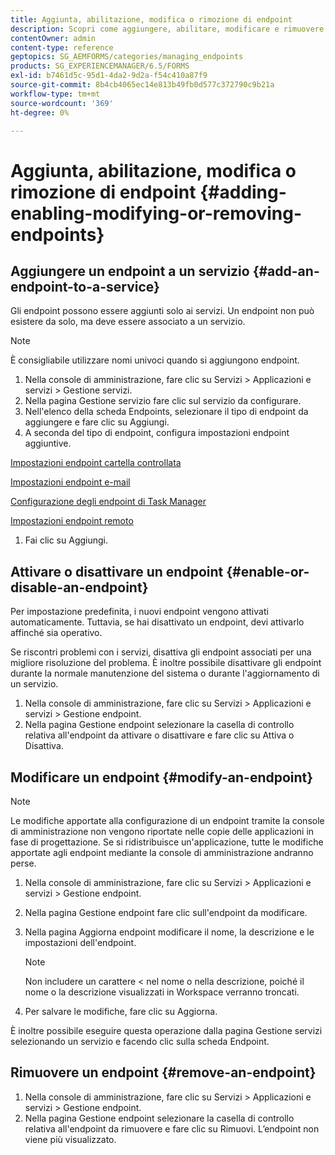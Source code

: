 ```yaml
---
title: Aggiunta, abilitazione, modifica o rimozione di endpoint
description: Scopri come aggiungere, abilitare, modificare e rimuovere endpoint.
contentOwner: admin
content-type: reference
geptopics: SG_AEMFORMS/categories/managing_endpoints
products: SG_EXPERIENCEMANAGER/6.5/FORMS
exl-id: b7461d5c-95d1-4da2-9d2a-f54c410a87f9
source-git-commit: 8b4cb4065ec14e813b49fb0d577c372790c9b21a
workflow-type: tm+mt
source-wordcount: '369'
ht-degree: 0%

---
```


# Aggiunta, abilitazione, modifica o rimozione di endpoint {#adding-enabling-modifying-or-removing-endpoints}

## Aggiungere un endpoint a un servizio {#add-an-endpoint-to-a-service}

Gli endpoint possono essere aggiunti solo ai servizi. Un endpoint non può esistere da solo, ma deve essere associato a un servizio.

>[!NOTE]
>
>È consigliabile utilizzare nomi univoci quando si aggiungono endpoint.

1. Nella console di amministrazione, fare clic su Servizi > Applicazioni e servizi > Gestione servizi.
1. Nella pagina Gestione servizio fare clic sul servizio da configurare.
1. Nell&#39;elenco della scheda Endpoints, selezionare il tipo di endpoint da aggiungere e fare clic su Aggiungi.
1. A seconda del tipo di endpoint, configura impostazioni endpoint aggiuntive.

[Impostazioni endpoint cartella controllata](/help/forms/using/admin-help/configuring-watched-folder-endpoints.md#watched-folder-endpoint-settings)

[Impostazioni endpoint e-mail](/help/forms/using/admin-help/configuring-email-endpoints.md#email-endpoint-settings)

[Configurazione degli endpoint di Task Manager](/help/forms/using/admin-help/configuring-task-manager-endpoints.md#configuring-task-manager-endpoints)

[Impostazioni endpoint remoto](/help/forms/using/admin-help/configuring-remoting-endpoints.md#remoting-endpoint-settings)

1. Fai clic su Aggiungi.

## Attivare o disattivare un endpoint {#enable-or-disable-an-endpoint}

Per impostazione predefinita, i nuovi endpoint vengono attivati automaticamente. Tuttavia, se hai disattivato un endpoint, devi attivarlo affinché sia operativo.

Se riscontri problemi con i servizi, disattiva gli endpoint associati per una migliore risoluzione del problema. È inoltre possibile disattivare gli endpoint durante la normale manutenzione del sistema o durante l&#39;aggiornamento di un servizio.

1. Nella console di amministrazione, fare clic su Servizi > Applicazioni e servizi > Gestione endpoint.
1. Nella pagina Gestione endpoint selezionare la casella di controllo relativa all&#39;endpoint da attivare o disattivare e fare clic su Attiva o Disattiva.

## Modificare un endpoint {#modify-an-endpoint}

>[!NOTE]
>
>Le modifiche apportate alla configurazione di un endpoint tramite la console di amministrazione non vengono riportate nelle copie delle applicazioni in fase di progettazione. Se si ridistribuisce un&#39;applicazione, tutte le modifiche apportate agli endpoint mediante la console di amministrazione andranno perse.

1. Nella console di amministrazione, fare clic su Servizi > Applicazioni e servizi > Gestione endpoint.
1. Nella pagina Gestione endpoint fare clic sull&#39;endpoint da modificare.
1. Nella pagina Aggiorna endpoint modificare il nome, la descrizione e le impostazioni dell&#39;endpoint.

   >[!NOTE]
   >
   >Non includere un carattere &lt; nel nome o nella descrizione, poiché il nome o la descrizione visualizzati in Workspace verranno troncati.

1. Per salvare le modifiche, fare clic su Aggiorna.

È inoltre possibile eseguire questa operazione dalla pagina Gestione servizi selezionando un servizio e facendo clic sulla scheda Endpoint.

## Rimuovere un endpoint {#remove-an-endpoint}

1. Nella console di amministrazione, fare clic su Servizi > Applicazioni e servizi > Gestione endpoint.
1. Nella pagina Gestione endpoint selezionare la casella di controllo relativa all&#39;endpoint da rimuovere e fare clic su Rimuovi. L’endpoint non viene più visualizzato.
